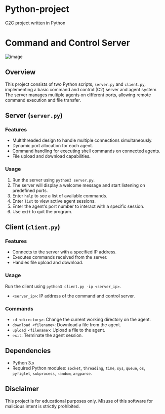 # Python-project
C2C project written in Python
# Command and Control Server
![image](https://github.com/nemo0187/Python-project/assets/101752155/7cf55126-eae2-4a76-a2bc-66672f9a5f27)

## Overview

This project consists of two Python scripts, `server.py` and `client.py`, implementing a basic command and control (C2) server and agent system. The server manages multiple agents on different ports, allowing remote command execution and file transfer.

## Server (`server.py`)

### Features

- Multithreaded design to handle multiple connections simultaneously.
- Dynamic port allocation for each agent.
- Command handling for executing shell commands on connected agents.
- File upload and download capabilities.

### Usage

1. Run the server using `python3 server.py`.
2. The server will display a welcome message and start listening on predefined ports.
3. Enter `help` to see a list of available commands.
4. Enter `list` to view active agent sessions.
5. Enter the agent's port number to interact with a specific session.
6. Use `exit` to quit the program.

## Client (`client.py`)

### Features

- Connects to the server with a specified IP address.
- Executes commands received from the server.
- Handles file upload and download.

### Usage

Run the client using `python3 client.py -ip <server_ip>`.

- `<server_ip>`: IP address of the command and control server.

### Commands

- `cd <directory>`: Change the current working directory on the agent.
- `download <filename>`: Download a file from the agent.
- `upload <filename>`: Upload a file to the agent.
- `exit`: Terminate the agent session.

## Dependencies

- Python 3.x
- Required Python modules: `socket`, `threading`, `time`, `sys`, `queue`, `os`, `pyfiglet`, `subprocess`, `random`, `argparse`.

## Disclaimer

This project is for educational purposes only. Misuse of this software for malicious intent is strictly prohibited.
